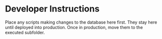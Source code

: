# Developer Instructions

Place any scripts making changes to the database here first. They stay here until deployed into production. Once in production, move them to the executed subfolder.